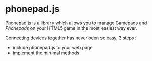 phonepad.js
================

Phonepad.js is a library which allows you to manage Gamepads and *Phonepads* on your HTML5 game in the most easiest way ever.

Connecting devices together has never been so easy, 3 steps :

- include phonepad.js to your web page
- implement the minimal methods

